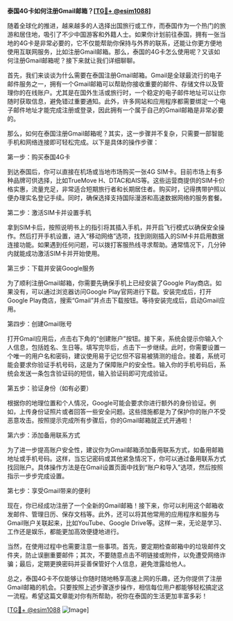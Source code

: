 **泰国4G卡如何注册Gmail邮箱？[[TG💪+ @esim1088](https://t.me/s/esim1088)]**

随着全球化的推进，越来越多的人选择出国旅行或工作，而泰国作为一个热门的旅游和居住地，吸引了不少中国游客和外籍人士。如果你计划前往泰国，拥有一张当地的4G卡是非常必要的，它不仅能帮助你保持与外界的联系，还能让你更方便地使用互联网服务，比如注册Gmail邮箱。那么，泰国的4G卡怎么使用呢？又该如何注册Gmail邮箱呢？接下来就让我们详细聊聊。

首先，我们来谈谈为什么需要在泰国注册Gmail邮箱。Gmail是全球最流行的电子邮件服务之一，拥有一个Gmail邮箱可以帮助你接收重要的邮件、存储文件以及管理你的在线账户。尤其是在国外生活或旅行时，一个稳定的电子邮件地址可以让你随时获取信息，避免错过重要通知。此外，许多网站和应用程序都需要绑定一个电子邮件地址才能完成注册或登录，因此拥有一个属于自己的Gmail邮箱是非常必要的。

那么，如何在泰国注册Gmail邮箱呢？其实，这一步骤并不复杂，只需要一部智能手机和网络连接即可轻松完成。以下是具体的操作步骤：

第一步：购买泰国4G卡

到达泰国后，你可以直接在机场或当地市场购买一张4G SIM卡。目前市场上有多种品牌可供选择，比如TrueMove H、DTAC和AIS等。这些运营商提供的SIM卡价格实惠，流量充足，非常适合短期旅行者和长期居住者。购买时，记得携带护照以便办理实名登记手续。同时，确保选择支持国际漫游和高速数据网络的服务套餐。

第二步：激活SIM卡并设置手机

拿到SIM卡后，按照说明书上的指引将其插入手机，并开启飞行模式以确保安全操作。然后打开手机设置，进入“移动网络”选项，找到刚刚插入的SIM卡并启用数据连接功能。如果遇到任何问题，可以拨打客服热线寻求帮助。通常情况下，几分钟内就能成功激活SIM卡并开始使用。

第三步：下载并安装Google服务

为了顺利注册Gmail邮箱，你需要先确保手机上已经安装了Google Play商店。如果没有，可以通过浏览器访问Google Play官网进行下载。安装完成后，打开Google Play商店，搜索“Gmail”并点击下载按钮。等待安装完成后，启动Gmail应用。

第四步：创建Gmail账号

打开Gmail应用后，点击右下角的“创建账户”按钮。接下来，系统会提示你输入个人信息，包括姓名、生日等。填写完毕后，点击下一步继续。此时，你需要设置一个唯一的用户名和密码，建议使用易于记忆但不容易被猜测的组合。接着，系统可能会要求你验证手机号码，这是为了保障账户的安全性。输入你的手机号码后，系统会发送一条包含验证码的短信，输入验证码即可完成验证。

第五步：验证身份（如有必要）

根据你的地理位置和个人情况，Google可能会要求你进行额外的身份验证。例如，上传身份证照片或者回答一些安全问题。这些措施都是为了保护你的账户不受恶意攻击。按照提示完成所有步骤后，你的Gmail邮箱就正式开通啦！

第六步：添加备用联系方式

为了进一步提高账户安全性，建议你为Gmail邮箱添加备用联系方式，如备用邮箱地址或手机号码。这样，当忘记密码或其他紧急情况下，你可以通过备用联系方式找回账户。具体操作方法是在Gmail设置页面中找到“账户和导入”选项，然后按照指示一步步完成设置。

第七步：享受Gmail带来的便利

现在，你已经成功注册了一个全新的Gmail邮箱！接下来，你可以利用这个邮箱收发邮件、管理日历、保存文档等。此外，还可以将其他常用的应用程序和服务与Gmail账户关联起来，比如YouTube、Google Drive等。这样一来，无论是学习、工作还是娱乐，都能更加高效便捷地进行。

当然，在使用过程中也需要注意一些事项。首先，要定期检查邮箱中的垃圾邮件文件夹，防止误删重要邮件；其次，不要随意点击不明链接或附件，以免遭受网络诈骗；最后，定期更换密码并妥善保管好个人信息，避免泄露给他人。

总之，泰国4G卡不仅能够让你随时随地畅享高速上网的乐趣，还为你提供了注册Gmail邮箱的机会。只要按照上述步骤逐步操作，相信每位用户都能够轻松搞定这一流程。希望这篇文章能对你有所帮助，祝你在泰国的生活更加丰富多彩！

[[TG💪+ @esim1088](https://t.me/s/esim1088) ![Image](https://i.postimg.cc/4NQfJmqS/Snipaste-2025-05-13-00-14-12.png)]